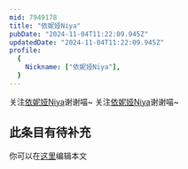 ```yaml
---
mid: 7949178
title: "依妮娅Niya"
pubDate: "2024-11-04T11:22:09.945Z"
updatedDate: "2024-11-04T11:22:09.945Z"
profile:
  {
    Nickname: ["依妮娅Niya"],
  }
---
```


关注[依妮娅Niya](https://space.bilibili.com/7949178)谢谢喵~ 关注[依妮娅Niya](https://space.bilibili.com/7949178)谢谢喵~

## 此条目有待补充
你可以在[这里](https://github.com/Yuhanawa/VTuber.ICU/edit/master/src/content/v/依妮娅Niya/index.md)编辑本文
